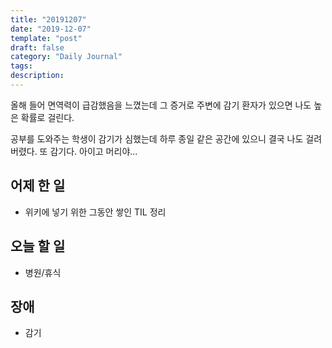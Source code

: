 ```yaml
---
title: "20191207"
date: "2019-12-07"
template: "post"
draft: false
category: "Daily Journal"
tags:
description:
---
```


올해 들어 면역력이 급감했음을 느꼈는데
그 증거로 주변에 감기 환자가 있으면 나도 높은 확률로 걸린다.

공부를 도와주는 학생이 감기가 심했는데 하루 종일 같은 공간에 있으니
결국 나도 걸려버렸다. 또 감기다. 아이고 머리야...

## 어제 한 일

* 위키에 넣기 위한 그동안 쌓인 TIL 정리

## 오늘 할 일

* 병원/휴식

## 장애

* 감기
